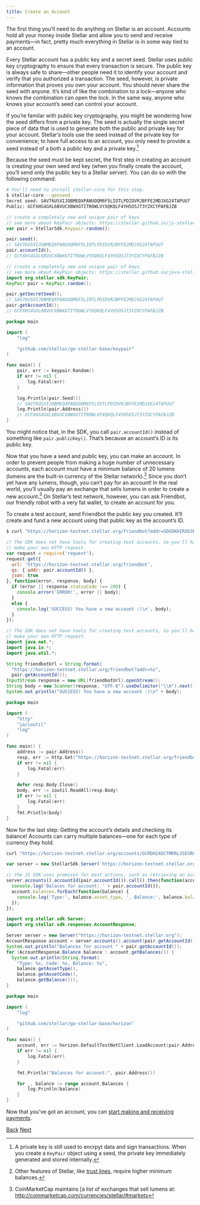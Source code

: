 ```yaml
---
title: Create an Account
---
```


The first thing you’ll need to do anything on Stellar is an account. Accounts hold all your money inside Stellar and allow you to send and receive payments—in fact, pretty much everything in Stellar is in some way tied to an account.

Every Stellar account has a public key and a secret seed. Stellar uses public key cryptography to ensure that every transaction is secure. The public key is always safe to share—other people need it to identify your account and verify that you authorized a transaction. The seed, however, is private information that proves you own your account. You should never share the seed with anyone. It’s kind of like the combination to a lock—anyone who knows the combination can open the lock. In the same way, anyone who knows your account’s seed can control your account.

If you’re familar with public key cryptography, you might be wondering how the seed differs from a private key. The seed is actually the single secret piece of data that is used to generate both the public and private key for your account. Stellar’s tools use the seed instead of the private key for convenience; to have full access to an account, you only need to provide a seed instead of a both a public key and a private key.[^1]

Because the seed must be kept secret, the first step in creating an account is creating your own seed and key (when you finally create the account, you’ll send only the public key to a Stellar server). You can do so with the following command:

<code-example name="Generating Keys">

```sh
# You'll need to install stellar-core for this step.
$ stellar-core --genseed
Secret seed: SAV76USXIJOBMEQXPANUOQM6F5LIOTLPDIDVRJBFFE2MDJXG24TAPUU7
Public: GCFXHS4GXL6BVUCXBWXGTITROWLVYXQKQLF4YH5O5JT3YZXCYPAFBJZB
```

```js
// create a completely new and unique pair of keys
// see more about KeyPair objects: https://stellar.github.io/js-stellar-sdk/Keypair.html
var pair = StellarSdk.Keypair.random();

pair.seed();
// SAV76USXIJOBMEQXPANUOQM6F5LIOTLPDIDVRJBFFE2MDJXG24TAPUU7
pair.accountId();
// GCFXHS4GXL6BVUCXBWXGTITROWLVYXQKQLF4YH5O5JT3YZXCYPAFBJZB
```

```java
// create a completely new and unique pair of keys.
// see more about KeyPair objects: https://stellar.github.io/java-stellar-sdk/org/stellar/sdk/KeyPair.html
import org.stellar.sdk.KeyPair;
KeyPair pair = KeyPair.random();

pair.getSecretSeed();
// SAV76USXIJOBMEQXPANUOQM6F5LIOTLPDIDVRJBFFE2MDJXG24TAPUU7
pair.getAccountId();
// GCFXHS4GXL6BVUCXBWXGTITROWLVYXQKQLF4YH5O5JT3YZXCYPAFBJZB
```

```go
package main

import (
	"log"

	"github.com/stellar/go-stellar-base/keypair"
)

func main() {
	pair, err := keypair.Random()
	if err != nil {
		log.Fatal(err)
	}

	log.Println(pair.Seed())
	// SAV76USXIJOBMEQXPANUOQM6F5LIOTLPDIDVRJBFFE2MDJXG24TAPUU7
	log.Println(pair.Address())
	// GCFXHS4GXL6BVUCXBWXGTITROWLVYXQKQLF4YH5O5JT3YZXCYPAFBJZB
}
```

</code-example>

You might notice that, in the SDK, you call `pair.accountId()` instead of something like `pair.publicKey()`. That’s because an account’s ID *is* its public key.

Now that you have a seed and public key, you can make an account. In order to prevent people from making a huge number of unnecessary accounts, each account must have a minimum balance of 20 lumens (lumens are the built-in currency of the Stellar network).[^2] Since you don’t yet have any lumens, though, you can’t pay for an account! In the real world, you’ll usually pay an exchange that sells lumens in order to create a new account.[^3] On Stellar’s test network, however, you can ask Friendbot, our friendly robot with a very fat wallet, to create an account for you.

To create a test account, send Friendbot the public key you created. It’ll create and fund a new account using that public key as the account’s ID.

<code-example name="Creating a test account">

```sh
$ curl "https://horizon-testnet.stellar.org/friendbot?addr=GDGOKHIRX63EIAXKVI77BQV7LMDUH7DR4BMDDU77DJUXLPUU5HAXGN64"
```

```js
// The SDK does not have tools for creating test accounts, so you'll have to
// make your own HTTP request.
var request = require('request');
request.get({
  url: 'https://horizon-testnet.stellar.org/friendbot',
  qs: { addr: pair.accountId() },
  json: true
}, function(error, response, body) {
  if (error || response.statusCode !== 200) {
    console.error('ERROR!', error || body);
  }
  else {
    console.log('SUCCESS! You have a new account :)\n', body);
  }
});
```

```java
// The SDK does not have tools for creating test accounts, so you'll have to
// make your own HTTP request.
import java.net.*;
import java.io.*;
import java.util.*;

String friendbotUrl = String.format(
  "https://horizon-testnet.stellar.org/friendbot?addr=%s",
  pair.getAccountId());
InputStream response = new URL(friendbotUrl).openStream();
String body = new Scanner(response, "UTF-8").useDelimiter("\\A").next();
System.out.println("SUCCESS! You have a new account :)\n" + body);
```

```go
package main

import (
	"http"
	"io/ioutil"
	"log"
)

func main() {
	address := pair.Address()
	resp, err := http.Get("https://horizon-testnet.stellar.org/friendbot?addr=" + address)
	if err != nil {
		log.Fatal(err)
	}

	defer resp.Body.Close()
	body, err := ioutil.ReadAll(resp.Body)
	if err != nil {
		log.Fatal(err)
	}
	fmt.Println(body)
}
```

</code-example>

Now for the last step: Getting the account’s details and checking its balance! Accounts can carry multiple balances—one for each type of currency they hold.

<code-example name="Getting account details">

```sh
curl "https://horizon-testnet.stellar.org/accounts/GCRDH24DCTMKRL3SESRQ4QRKHJ56XGAJBQHHXXED3RTBQTBC36RCX4JI"
```

```js
var server = new StellarSdk.Server('https://horizon-testnet.stellar.org');

// the JS SDK uses promises for most actions, such as retrieving an account
server.accounts().accountId(pair.accountId()).call().then(function(account) {
  console.log('Balaces for account: ' + pair.accountId());
  account.balances.forEach(function(balance) {
    console.log('Type:', balance.asset_type, ', Balance:', balance.balance);
  });
});
```

```java
import org.stellar.sdk.Server;
import org.stellar.sdk.responses.AccountResponse;

Server server = new Server("https://horizon-testnet.stellar.org");
AccountResponse account = server.accounts().account(pair.getAccountId());
System.out.println("Balances for account " + pair.getAccountId());
for (AccountResponse.Balance balance : account.getBalances()) {
  System.out.println(String.format(
    "Type: %s, Code: %s, Balance: %s",
    balance.getAssetType(),
    balance.getAssetCode(),
    balance.getBalance()));
}
```

```go
package main

import (
	"log"

	"github.com/stellar/go-stellar-base/horizon"
)

func main() {
	account, err := horizon.DefaultTestNetClient.LoadAccount(pair.Address())
	if err != nil {
		log.Fatal(err)
	}

	fmt.Println("Balances for account:", pair.Address())

	for _, balance := range account.Balances {
		log.Println(balance)
	}
}
```

</code-example>

Now that you’ve got an account, you can [start making and receiving payments](transactions.md).

<a class="button button--previous" href="index.html">Back</a>
<a class="button button--next" href="transactions.html">Next</a>


[^1]: A private key is still used to encrpyt data and sign transactions. When you create a `KeyPair` object using a seed, the private key immediately generated and stored internally. 

[^2]: Other features of Stellar, like [trust lines](../concepts/assets.md#trustlines), require higher minimum balances.

[^3]: CoinMarketCap maintains [a list of exchanges that sell lumens at: http://coinmarketcap.com/currencies/stellar/#markets

